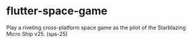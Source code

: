 # flutter-space-game

Play a riveting cross-platform space game as the pilot of the Starblazing Micro Ship v25. (sμs-25)
